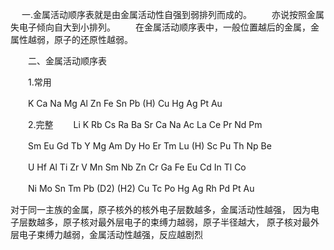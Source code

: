 
　 一.金属活动顺序表就是由金属活动性自强到弱排列而成的。
　　亦说按照金属失电子倾向自大到小排列。
　　在金属活动顺序表中，一般位置越后的金属，金属性越弱，原子的还原性越弱。

　　二、金属活动顺序表

　　1.常用

　　K Ca Na Mg Al Zn Fe Sn Pb (H) Cu Hg Ag Pt Au

　　2.完整
　　Li K Rb Cs Ra Ba Sr Ca Na Ac La Ce Pr Nd Pm

　　Sm Eu Gd Tb Y Mg Am Dy Ho Er Tm Lu (H) Sc Pu Th Np Be

　　U Hf Al Ti Zr V Mn Sm Nb Zn Cr Ga Fe Eu Cd In Tl Co

　　Ni Mo Sn Tm Pb (D2) (H2) Cu Tc Po Hg Ag Rh Pd Pt Au

对于同一主族的金属，原子核外的核外电子层数越多，金属活动性越强，
因为电子层数越多，原子核对最外层电子的束缚力越弱，原子半径越大，
原子核对最外层电子束缚力越弱，金属活动性越强，反应越剧烈
